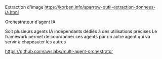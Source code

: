Extraction d'image
https://korben.info/sparrow-outil-extraction-donnees-ia.html

Orchestrateur d'agent IA

Soit plusieurs agents IA indépendants dédiés à des utilisations précises
Le framework permet de coordonner ces agents par un autre agent qui va servir à chapeauter les autres

https://github.com/awslabs/multi-agent-orchestrator
